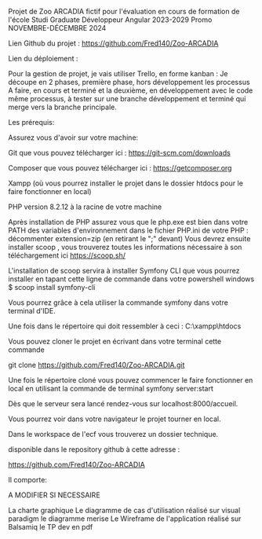 Projet de Zoo ARCADIA fictif pour l'évaluation en cours de formation de l'école Studi Graduate Développeur Angular 2023-2029 Promo NOVEMBRE-DÉCEMBRE 2024

Lien Github du projet : https://github.com/Fred140/Zoo-ARCADIA

Lien du déploiement :

Pour la gestion de projet, je vais utiliser Trello, en forme kanban : 
Je découpe en 2 phases,  première phase, hors développement les processus A faire, en cours et terminé  et la deuxième, en développement avec le code même processus, à tester sur une branche développement et terminé qui merge vers la branche principale. 

Les prérequis:

Assurez vous d'avoir sur votre machine:

Git que vous pouvez télécharger ici : https://git-scm.com/downloads

Composer que vous pouvez télécharger ici : https://getcomposer.org

Xampp (où vous pourrez installer le projet dans le dossier htdocs pour le faire fonctionner en local)

PHP version 8.2.12 à la racine de votre machine

Après installation de PHP assurez vous que le php.exe est bien dans votre PATH des variables d'environnement
dans le fichier PHP.ini de votre PHP : décommenter extension=zip (en retirant le ";" devant)
Vous devrez ensuite installer scoop , vous trouverez toutes les informations nécessaire à son téléchargement ici https://scoop.sh/

L'installation de scoop servira à installer Symfony CLI que vous pourrez installer en tapant cette ligne de commande dans votre powershell windows $ scoop install symfony-cli

Vous pourrez grâce à cela utiliser la commande symfony dans votre terminal d'IDE.

Une fois dans le répertoire qui doit ressembler à ceci : C:\xampp\htdocs

Vous pouvez cloner le projet en écrivant dans votre terminal cette commande

git clone https://github.com/Fred140/Zoo-ARCADIA.git

Une fois le répertoire cloné vous pouvez commencer le faire fonctionner en local en utilisant la commande de terminal symfony server:start

Dès que le serveur sera lancé rendez-vous sur localhost:8000/accueil.

Vous pourrez voir dans votre navigateur le projet tourner en local.

Dans le workspace de l'ecf vous trouverez un dossier technique.

disponible dans le repository github à cette adresse :

https://github.com/Fred140/Zoo-ARCADIA

Il comporte:

A MODIFIER SI NECESSAIRE

La charte graphique
Le diagramme de cas d'utilisation réalisé sur visual paradigm
le diagramme merise
Le Wireframe de l'application réalisé sur Balsamiq
le TP dev en pdf

